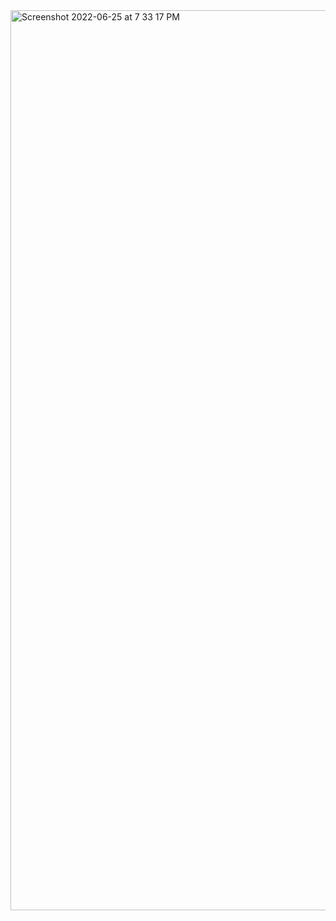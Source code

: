 <img width="1440" alt="Screenshot 2022-06-25 at 7 33 17 PM" src="https://user-images.githubusercontent.com/56798575/175782353-c8cf35d8-87f7-4e06-bbe5-5472416b97ba.png">
